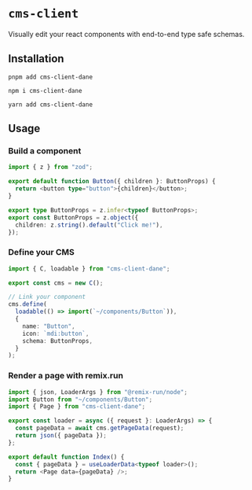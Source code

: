 # `cms-client`

Visually edit your react components with end-to-end type safe schemas.

## Installation

`pnpm add cms-client-dane`

`npm i cms-client-dane`

`yarn add cms-client-dane`

## Usage

### Build a component

```ts
import { z } from "zod";

export default function Button({ children }: ButtonProps) {
  return <button type="button">{children}</button>;
}

export type ButtonProps = z.infer<typeof ButtonProps>;
export const ButtonProps = z.object({
  children: z.string().default("Click me!"),
});
```

### Define your CMS

```ts
import { C, loadable } from "cms-client-dane";

export const cms = new C();

// Link your component
cms.define(
  loadable(() => import(`~/components/Button`)),
  {
    name: "Button",
    icon: `mdi:button`,
    schema: ButtonProps,
  }
);
```

### Render a page with remix.run

```ts
import { json, LoaderArgs } from "@remix-run/node";
import Button from "~/components/Button";
import { Page } from "cms-client-dane";

export const loader = async ({ request }: LoaderArgs) => {
  const pageData = await cms.getPageData(request);
  return json({ pageData });
};

export default function Index() {
  const { pageData } = useLoaderData<typeof loader>();
  return <Page data={pageData} />;
}
```
